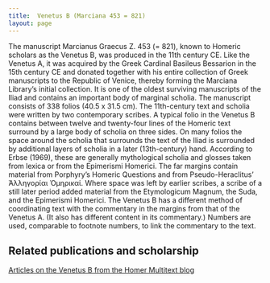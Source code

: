 ```yaml
---
title:  Venetus B (Marciana 453 = 821)
layout: page
---
```


The manuscript Marcianus Graecus Z. 453 (= 821), known to Homeric scholars as the Venetus B, was produced in the 11th century CE. Like the Venetus A, it was acquired by the Greek Cardinal Basileus Bessarion in the 15th century CE and donated together with his entire collection of Greek manuscripts to the Republic of Venice, thereby forming the Marciana Library’s initial collection. It is one of the oldest surviving manuscripts of the Iliad and contains an important body of marginal scholia. The manuscript consists of 338 folios (40.5 x 31.5 cm). The 11th-century text and scholia were written by two contemporary scribes. A typical folio in the Venetus B contains between twelve and twenty-four lines of the Homeric text surround by a large body of scholia on three sides. On many folios the space around the scholia that surrounds the text of the Iliad is surrounded by additional layers of scholia in a later (13th-century) hand. According to Erbse (1969), these are generally mythological scholia and glosses taken from lexica or from the Epimerismi Homerici. The far margins contain material from Porphyry’s Homeric Questions and from Pseudo-Heraclitus’ Ἀλληγορίαι Ὁμηρικαί. Where space was left by earlier scribes, a scribe of a still later period added material from the Etymologicum Magnum, the Suda, and the Epimerismi Homerici. The Venetus B has a different method of coordinating text with the commentary in the margins from that of the Venetus A. (It also has different content in its commentary.) Numbers are used, comparable to footnote numbers, to link the commentary to the text.


## Related publications and scholarship

[Articles on the Venetus B from the Homer Multitext blog](http://homermultitext.blogspot.com/search/label/Venetus%20B)
